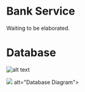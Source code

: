 <h1>Bank Service</h1>

Waiting to be elaborated.


<h1>Database </h1>


![alt text](https://github.com/jzymiranda/resource/database_diagram?raw=true)

<img src="https://drive.google.com/file/d/15xYTo9zis7n760oRGhCm0DQRr3G5T3up/view?usp=sharing"> alt="Database Diagram">


